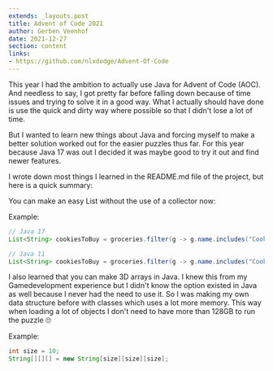 ```yaml
---
extends: _layouts.post
title: Advent of Code 2021
author: Gerben Veenhof
date: 2021-12-27
section: content
links:
- https://github.com/nlxdodge/Advent-Of-Code
---
```


This year I had the ambition to actually use Java for Advent of Code (AOC). And needless to say, I got pretty far before falling down because of time issues and trying to solve it in a good way. What I actually should have done is use the quick and dirty way where possible so that I didn't lose a lot of time.

But I wanted to learn new things about Java and forcing myself to make a better solution worked out for the easier puzzles thus far. For this year because Java 17 was out I decided it was maybe good to try it out and find newer features.

I wrote down most things I learned in the README.md file of the project, but here is a quick summary:

You can make an easy List without the use of a collector now:

Example:

```java
// Java 17
List<String> cookiesToBuy = groceries.filter(g -> g.name.includes("Cookies")).toList();

// Java 11
List<String> cookiesToBuy = groceries.filter(g -> g.name.includes("Cookies")).collect(Collectors.toList());
```

I also learned that you can make 3D arrays in Java. I knew this from my Gamedevelopment experience but I didn't know the option existed in Java as well because I never had the need to use it. So I was making my own data structure before with classes which uses a lot more memory. This way when loading a lot of objects I don't need to have more than 128GB to run the puzzle 🙄

Example:

```java
int size = 10;
String[][][] = new String[size][size][size];
```
